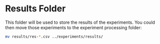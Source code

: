 # Results Folder

This folder will be used to store the results of the experiments. You could then move those experiments to
the experiment processing folder:

```sh
mv results/res-*.csv ../experiments/results/
```
